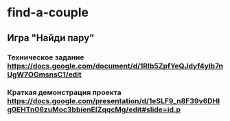 # find-a-couple
## Игра "Найди пару"
### Техническое задание https://docs.google.com/document/d/1RIb5ZpfYeQJdyf4ylb7nUgW7OGmsnsC1/edit
### Краткая демонстрация проекта https://docs.google.com/presentation/d/1eSLF9_n8F39v6DHIg0EHTn06zuMoc3bbienEIZqqcMg/edit#slide=id.p
